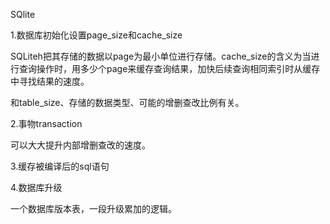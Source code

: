 SQlite

1.数据库初始化设置page_size和cache_size

SQLiteh把其存储的数据以page为最小单位进行存储。cache_size的含义为当进行查询操作时，用多少个page来缓存查询结果，加快后续查询相同索引时从缓存中寻找结果的速度。

和table_size、存储的数据类型、可能的增删查改比例有关。

2.事物transaction

可以大大提升内部增删查改的速度。

3.缓存被编译后的sql语句

4.数据库升级

一个数据库版本表，一段升级累加的逻辑。